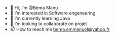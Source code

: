- 👋 Hi, I’m @Bema Manu
- 👀 I’m interested in Software engeneering
- 🌱 I’m currently learning Java
- 💞️ I’m looking to collaborate on projet
- 📫 How to reach me bema.emmanuel@yahoo.fr

<!---
Ebouki/Ebouki is a ✨ special ✨ repository because its `README.md` (this file) appears on your GitHub profile.
You can click the Preview link to take a look at your changes.
--->
